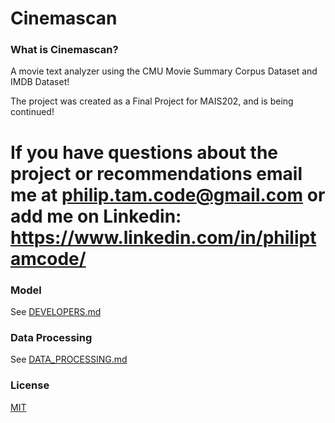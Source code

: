 
# Cinemascan


### What is Cinemascan?

A movie text analyzer using the CMU Movie Summary Corpus Dataset and IMDB Dataset!

The project was created as a Final Project for MAIS202, and is being continued!

# If you have questions about the project or recommendations email me at philip.tam.code@gmail.com or add me on Linkedin: https://www.linkedin.com/in/philiptamcode/

### Model 

See [DEVELOPERS.md](./DEVELOPERS.md)

### Data Processing

See [DATA_PROCESSING.md](./DATA_PROCESSING.md)

### License

[MIT](./LICENSE)
